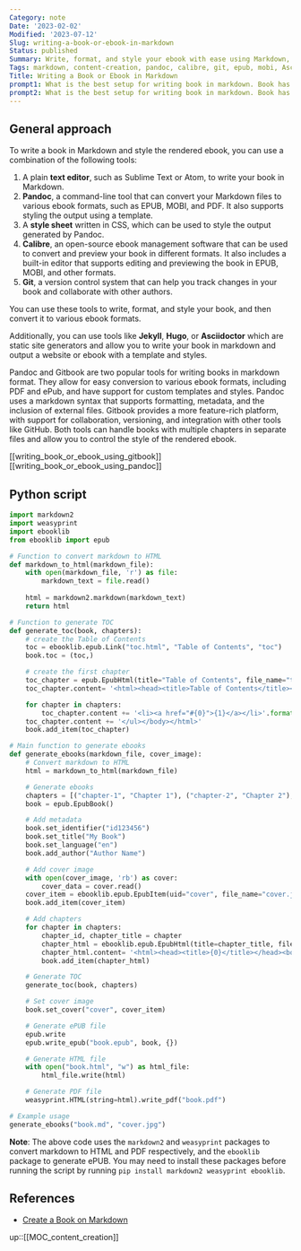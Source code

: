 ```yaml
---
Category: note
Date: '2023-02-02'
Modified: '2023-07-12'
Slug: writing-a-book-or-ebook-in-markdown
Status: published
Summary: Write, format, and style your ebook with ease using Markdown, Pandoc, CSS, Calibre, and Git.
Tags: markdown, content-creation, pandoc, calibre, git, epub, mobi, Asciidoctor, weasyprint
Title: Writing a Book or Ebook in Markdown
prompt1: What is the best setup for writing book in markdown. Book has multiple chapters. It should be possible to style the rendered ebook. Which tools to use?
prompt2: What is the best setup for writing book in markdown. Book has multiple chapters, each chapter in separate file. It should be possible to control style of the rendered ebook using templates or style sheets. Which tools can be used to do that?
---
```


## General approach

To write a book in Markdown and style the rendered ebook, you can use a combination of the following tools:

1. A plain **text editor**, such as Sublime Text or Atom, to write your book in Markdown.
2. **Pandoc**, a command-line tool that can convert your Markdown files to various ebook formats, such as EPUB, MOBI, and PDF. It also supports styling the output using a template.
3. A **style sheet** written in CSS, which can be used to style the output generated by Pandoc.
4. **Calibre**, an open-source ebook management software that can be used to convert and preview your book in different formats. It also includes a built-in editor that supports editing and previewing the book in EPUB, MOBI, and other formats.
5. **Git**, a version control system that can help you track changes in your book and collaborate with other authors.

You can use these tools to write, format, and style your book, and then convert it to various ebook formats.

Additionally, you can use tools like **Jekyll**, **Hugo**, or **Asciidoctor** which are static site generators and allow you to write your book in markdown and output a website or ebook with a template and styles.

Pandoc and Gitbook are two popular tools for writing books in markdown format. They allow for easy conversion to various ebook formats, including PDF and ePub, and have support for custom templates and styles. Pandoc uses a markdown syntax that supports formatting, metadata, and the inclusion of external files. Gitbook provides a more feature-rich platform, with support for collaboration, versioning, and integration with other tools like GitHub. Both tools can handle books with multiple chapters in separate files and allow you to control the style of the rendered ebook.

[[writing_book_or_ebook_using_gitbook]]
[[writing_book_or_ebook_using_pandoc]]


## Python script

```python
import markdown2
import weasyprint
import ebooklib
from ebooklib import epub

# Function to convert markdown to HTML
def markdown_to_html(markdown_file):
    with open(markdown_file, 'r') as file:
        markdown_text = file.read()
    
    html = markdown2.markdown(markdown_text)
    return html

# Function to generate TOC
def generate_toc(book, chapters):
    # create the Table of Contents
    toc = ebooklib.epub.Link("toc.html", "Table of Contents", "toc")
    book.toc = (toc,)

    # create the first chapter
    toc_chapter = epub.EpubHtml(title="Table of Contents", file_name="toc.html", lang='en')
    toc_chapter.content= '<html><head><title>Table of Contents</title></head><body><h1>Table of Contents</h1><ul>'

    for chapter in chapters:
        toc_chapter.content += '<li><a href="#{0}">{1}</a></li>'.format(chapter[0], chapter[1])
    toc_chapter.content += '</ul></body></html>'
    book.add_item(toc_chapter)

# Main function to generate ebooks
def generate_ebooks(markdown_file, cover_image):
    # Convert markdown to HTML
    html = markdown_to_html(markdown_file)

    # Generate ebooks
    chapters = [("chapter-1", "Chapter 1"), ("chapter-2", "Chapter 2"), ("chapter-3", "Chapter 3")]
    book = epub.EpubBook()

    # Add metadata
    book.set_identifier("id123456")
    book.set_title("My Book")
    book.set_language("en")
    book.add_author("Author Name")

    # Add cover image
    with open(cover_image, 'rb') as cover:
        cover_data = cover.read()
    cover_item = ebooklib.epub.EpubItem(uid="cover", file_name="cover.jpg", content=cover_data, media_type="image/jpeg")
    book.add_item(cover_item)

    # Add chapters
    for chapter in chapters:
        chapter_id, chapter_title = chapter
        chapter_html = ebooklib.epub.EpubHtml(title=chapter_title, file_name='{0}.html'.format(chapter_id), lang='en')
        chapter_html.content= '<html><head><title>{0}</title></head><body><h1>{0}</h1></body></html>'.format(chapter_title)
        book.add_item(chapter_html)

    # Generate TOC
    generate_toc(book, chapters)

    # Set cover image
    book.set_cover("cover", cover_item)

    # Generate ePUB file
    epub.write
    epub.write_epub("book.epub", book, {})

    # Generate HTML file
    with open("book.html", "w") as html_file:
        html_file.write(html)

    # Generate PDF file
    weasyprint.HTML(string=html).write_pdf("book.pdf")

# Example usage
generate_ebooks("book.md", "cover.jpg")
```

**Note**: The above code uses the `markdown2` and `weasyprint` packages to convert markdown to HTML and PDF respectively, and the `ebooklib` package to generate ePUB. You may need to install these packages before running the script by running `pip install markdown2 weasyprint ebooklib`.

## References
- [Create a Book on Markdown](https://www.ssp.sh/brain/create-a-book-on-markdown/)

up::[[MOC_content_creation]]